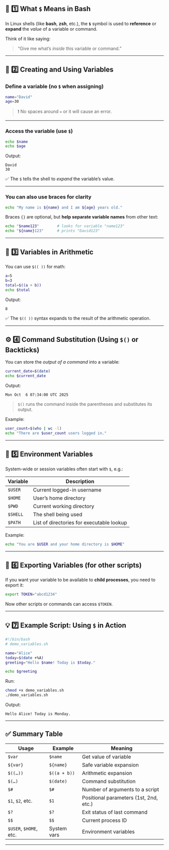 ## 🧩 **1️⃣ What `$` Means in Bash**

In Linux shells (like **bash**, **zsh**, etc.), the **`$`** symbol is used to **reference** or **expand** the *value* of a variable or command.

Think of it like saying:

> “Give me what’s *inside* this variable or command.”

---

## 🧠 **2️⃣ Creating and Using Variables**

### **Define a variable (no `$` when assigning)**

```bash
name="David"
age=30
```

> ❗ No spaces around `=` or it will cause an error.

---

### **Access the variable (use `$`)**

```bash
echo $name
echo $age
```

Output:

```
David
30
```

✅ The `$` tells the shell to *expand* the variable’s value.

---

### **You can also use braces for clarity**

```bash
echo "My name is ${name} and I am ${age} years old."
```

Braces `{}` are optional, but **help separate variable names** from other text:

```bash
echo "$name123"        # looks for variable "name123"
echo "${name}123"      # prints "David123"
```

---

## 🧮 **3️⃣ Variables in Arithmetic**

You can use `$(( ))` for math:

```bash
a=5
b=3
total=$((a + b))
echo $total
```

Output:

```
8
```

✅ The `$(( ))` syntax expands to the result of the arithmetic operation.

---

## ⚙️ **4️⃣ Command Substitution (Using `$()` or Backticks)**

You can store the *output of a command* into a variable:

```bash
current_date=$(date)
echo $current_date
```

Output:

```
Mon Oct  6 07:34:00 UTC 2025
```

> `$()` runs the command inside the parentheses and substitutes its output.

Example:

```bash
user_count=$(who | wc -l)
echo "There are $user_count users logged in."
```

---

## 🧾 **5️⃣ Environment Variables**

System-wide or session variables often start with `$`, e.g.:

| Variable | Description                               |
| -------- | ----------------------------------------- |
| `$USER`  | Current logged-in username                |
| `$HOME`  | User’s home directory                     |
| `$PWD`   | Current working directory                 |
| `$SHELL` | The shell being used                      |
| `$PATH`  | List of directories for executable lookup |

Example:

```bash
echo "You are $USER and your home directory is $HOME"
```

---

## 🧰 **6️⃣ Exporting Variables (for other scripts)**

If you want your variable to be available to **child processes**, you need to export it:

```bash
export TOKEN="abcd1234"
```

Now other scripts or commands can access `$TOKEN`.

---

## 💡 **7️⃣ Example Script: Using `$` in Action**

```bash
#!/bin/bash
# demo_variables.sh

name="Alice"
today=$(date +%A)
greeting="Hello $name! Today is $today."

echo $greeting
```

Run:

```bash
chmod +x demo_variables.sh
./demo_variables.sh
```

Output:

```
Hello Alice! Today is Monday.
```

---

## ✅ **Summary Table**

| Usage                  | Example      | Meaning                                |
| ---------------------- | ------------ | -------------------------------------- |
| `$var`                 | `$name`      | Get value of variable                  |
| `${var}`               | `${name}`    | Safe variable expansion                |
| `$((…))`               | `$((a + b))` | Arithmetic expansion                   |
| `$(…)`                 | `$(date)`    | Command substitution                   |
| `$#`                   | `$#`         | Number of arguments to a script        |
| `$1`, `$2`, etc.       | `$1`         | Positional parameters (1st, 2nd, etc.) |
| `$?`                   | `$?`         | Exit status of last command            |
| `$$`                   | `$$`         | Current process ID                     |
| `$USER`, `$HOME`, etc. | System vars  | Environment variables                  |

---

